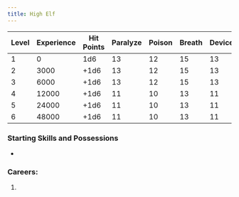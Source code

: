 ```yaml
---
title: High Elf
---
```

| Level | Experience | Hit Points | Paralyze | Poison | Breath | Device | Magic |
| ----- | ---------- | ---------- | -------- | ------ | ------ | ------ | ----- |
| 1     | 0          | 1d6        | 13       | 12     | 15     | 13     | 15    |
| 2     | 3000       | +1d6       | 13       | 12     | 15     | 13     | 15    |
| 3     | 6000       | +1d6       | 13       | 12     | 15     | 13     | 15    |
| 4     | 12000      | +1d6       | 11       | 10     | 13     | 11     | 13    |
| 5     | 24000      | +1d6       | 11       | 10     | 13     | 11     | 13    |
| 6     | 48000      | +1d6       | 11       | 10     | 13     | 11     | 13    |
### Starting Skills and Possessions
- 
### Careers:
1. 
